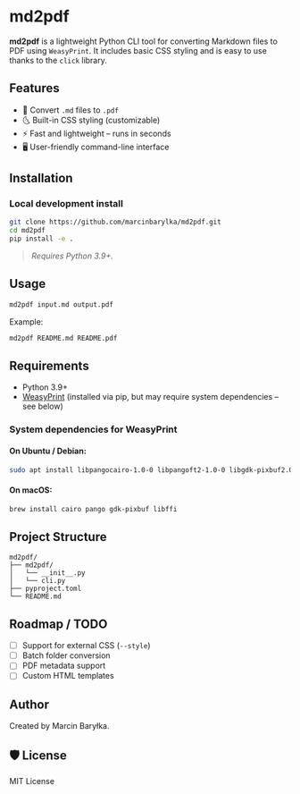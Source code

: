 # md2pdf

**md2pdf** is a lightweight Python CLI tool for converting Markdown files to PDF using `WeasyPrint`. It includes basic CSS styling and is easy to use thanks to the `click` library.

## Features

* 📄 Convert `.md` files to `.pdf`
* 🌜 Built-in CSS styling (customizable)
* ⚡ Fast and lightweight – runs in seconds
* 🖥️ User-friendly command-line interface

## Installation

### Local development install

```bash
git clone https://github.com/marcinbarylka/md2pdf.git
cd md2pdf
pip install -e .
```

> *Requires Python 3.9+.*

## Usage

```bash
md2pdf input.md output.pdf
```

Example:

```bash
md2pdf README.md README.pdf
```

## Requirements

* Python 3.9+
* [WeasyPrint](https://weasyprint.org/) (installed via pip, but may require system dependencies – see below)

### System dependencies for WeasyPrint

#### On Ubuntu / Debian:

```bash
sudo apt install libpangocairo-1.0-0 libpangoft2-1.0-0 libgdk-pixbuf2.0-0 libffi-dev libcairo2
```

#### On macOS:

```bash
brew install cairo pango gdk-pixbuf libffi
```

## Project Structure

```
md2pdf/
├── md2pdf/
│   └── __init__.py
│   └── cli.py
├── pyproject.toml
└── README.md
```

## Roadmap / TODO

* [ ] Support for external CSS (`--style`)
* [ ] Batch folder conversion
* [ ] PDF metadata support
* [ ] Custom HTML templates

## Author

Created by Marcin Baryłka.

## 🛡 License

MIT License
